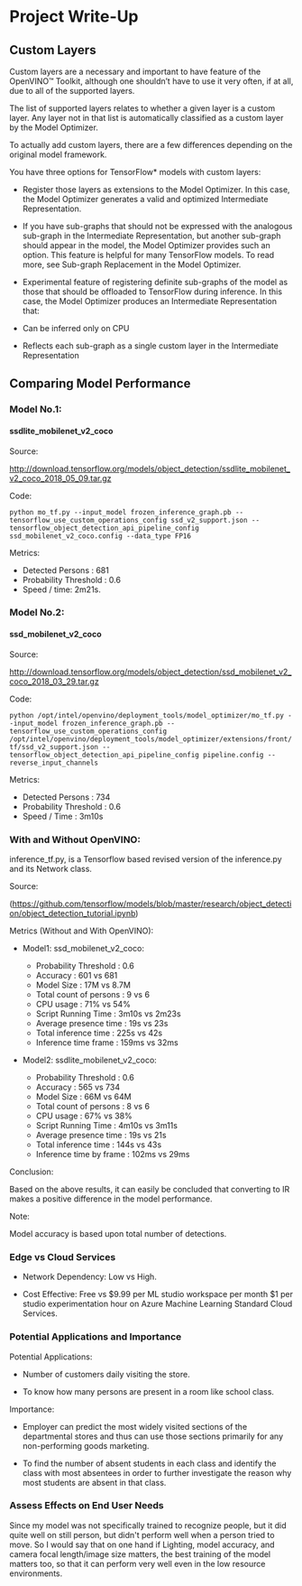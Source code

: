 # Project Write-Up

## Custom Layers

Custom layers are a necessary and important to have feature of the OpenVINO™ Toolkit, although one shouldn’t have to use it very often, if at all, due to all of the supported layers. 

The list of supported layers relates to whether a given layer is a custom layer. Any layer not in that list is automatically classified as a custom layer by the Model Optimizer.

To actually add custom layers, there are a few differences depending on the original model framework. 

You have three options for TensorFlow* models with custom layers:

- Register those layers as extensions to the Model Optimizer. In this case, the Model Optimizer generates a valid and optimized Intermediate Representation.
- If you have sub-graphs that should not be expressed with the analogous sub-graph in the Intermediate Representation, but another sub-graph should appear in the model, the Model Optimizer provides such an option. This feature is helpful for many TensorFlow models. To read more, see Sub-graph Replacement in the Model Optimizer.
- Experimental feature of registering definite sub-graphs of the model as those that should be offloaded to TensorFlow during inference. In this case, the Model Optimizer produces an Intermediate Representation that:

 - Can be inferred only on CPU 
 - Reflects each sub-graph as a single custom layer in the Intermediate Representation


## Comparing Model Performance

### Model No.1:

#### ssdlite_mobilenet_v2_coco

Source:

http://download.tensorflow.org/models/object_detection/ssdlite_mobilenet_v2_coco_2018_05_09.tar.gz

Code:

`python mo_tf.py --input_model frozen_inference_graph.pb
--tensorflow_use_custom_operations_config ssd_v2_support.json
--tensorflow_object_detection_api_pipeline_config ssd_mobilenet_v2_coco.config
--data_type FP16`

Metrics:

- Detected Persons : 681
- Probability Threshold : 0.6 
- Speed / time: 2m21s.


### Model No.2:

#### ssd_mobilenet_v2_coco

Source:

http://download.tensorflow.org/models/object_detection/ssd_mobilenet_v2_coco_2018_03_29.tar.gz

Code:

`python /opt/intel/openvino/deployment_tools/model_optimizer/mo_tf.py --input_model frozen_inference_graph.pb --tensorflow_use_custom_operations_config /opt/intel/openvino/deployment_tools/model_optimizer/extensions/front/tf/ssd_v2_support.json --tensorflow_object_detection_api_pipeline_config pipeline.config --reverse_input_channels`

Metrics:

- Detected Persons : 734
- Probability Threshold : 0.6
- Speed / Time : 3m10s 


### With and Without OpenVINO: 

inference_tf.py, is a Tensorflow based revised version of the inference.py and its Network class. 

Source:

(https://github.com/tensorflow/models/blob/master/research/object_detection/object_detection_tutorial.ipynb)



Metrics (Without and With OpenVINO):

- Model1: ssd_mobilenet_v2_coco:
    - Probability Threshold : 0.6
    - Accuracy : 601 vs 681
    - Model Size : 17M vs 8.7M
    - Total count of persons : 9 vs 6
    - CPU usage : 71% vs 54%
    - Script Running Time : 3m10s vs 2m23s
    - Average presence time : 19s vs 23s
    - Total inference time : 225s vs 42s
    - Inference time frame : 159ms vs 32ms

- Model2: ssdlite_mobilenet_v2_coco:
    - Probability Threshold : 0.6
    - Accuracy : 565 vs 734
    - Model Size : 66M vs 64M
    - Total count of persons : 8 vs 6
    - CPU usage : 67% vs 38% 
    - Script Running Time : 4m10s vs 3m11s 
    - Average presence time : 19s vs 21s
    - Total inference time : 144s vs 43s
    - Inference time by frame : 102ms vs 29ms

Conclusion:

Based on the above results, it can easily be concluded that converting to IR makes a positive difference in the model performance.


Note:

Model accuracy is based upon total number of detections. 


###  Edge vs Cloud Services

- Network Dependency: Low vs High.

- Cost Effective: Free vs $9.99 per ML studio workspace per month $1 per studio experimentation hour on Azure Machine Learning Standard Cloud Services.


### Potential Applications and Importance

Potential Applications:

- Number of customers daily visiting the store.

- To know how many persons are present in a room like school class.

Importance:

- Employer can predict the most widely visited sections of the departmental stores and thus can use those sections primarily for any non-performing goods marketing.

- To find the number of absent students in each class and identify the class with most absentees in order to further investigate the reason why most students are absent in that class. 


### Assess Effects on End User Needs

Since my model was not specifically trained to recognize people, but it did quite well on still person, but didn't perform well when a person tried to move. So I would say that on one hand if Lighting, model accuracy, and camera focal length/image size matters, the best training of the model matters too, so that it can perform very well even in the low resource environments.
